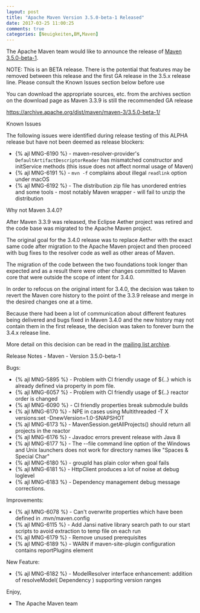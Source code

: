 ```yaml
---
layout: post
title: "Apache Maven Version 3.5.0-beta-1 Released"
date: 2017-03-25 11:00:25
comments: true
categories: [Neuigkeiten,BM,Maven]
---
```

The Apache Maven team would like to announce the release of [Maven 3.5.0-beta-1](https://maven.apache.org/).

NOTE: This is an BETA release. There is the potential that features may be
removed between this release and the first GA release in the 3.5.x release
line.
Please consult the Known Issues section below before use

You can download the appropriate sources, etc. from the archives section on
the download page as Maven 3.3.9 is still the recommended GA release

https://archive.apache.org/dist/maven/maven-3/3.5.0-beta-1/

Known Issues

The following issues were identified during release testing of this ALPHA
release but have not been deemed as release blockers:

* {% ajl MNG-6190 %} - maven-resolver-provider's `DefaultArtifactDescriptorReader` has mismatched constructor and initService methods (this issue does not affect normal usage of Maven)
* {% ajl MNG-6191 %} - `mvn -f` complains about illegal `readlink` option under macOS
* {% ajl MNG-6192 %} - The distribution zip file has unordered entries and some tools - most notably Maven wrapper - will fail to unzip the distribution

Why not Maven 3.4.0?

After Maven 3.3.9 was released, the Eclipse Aether project was retired and
the code base was migrated to the Apache Maven project.

The original goal for the 3.4.0 release was to replace Aether with the
exact same code after migration to the Apache Maven project and then
proceed with bug fixes to the resolver code as well as other areas of Maven.

The migration of the code between the two foundations took longer than
expected and as a result there were other changes committed to Maven core
that were outside the scope of intent for 3.4.0.

In order to refocus on the original intent for 3.4.0, the decision was
taken to revert the Maven core history to the point of the 3.3.9 release
and merge in the desired changes one at a time.

Because there had been a lot of communication about different features
being delivered and bugs fixed in Maven 3.4.0 and the new history may not
contain them in the first release, the decision was taken to forever burn
the 3.4.x release line.

More detail on this decision can be read in the [mailing list archive](
https://www.mail-archive.com/dev@maven.apache.org/msg112103.html).

Release Notes - Maven - Version 3.5.0-beta-1

Bugs:

 * {% ajl MNG-5895 %} - Problem with CI friendly usage of ${..} which is already defined via property in pom file.
 * {% ajl MNG-6057 %} - Problem with CI friendly usage of ${..} reactor order is changed
 * {% ajl MNG-6090 %} - CI friendly properties break submodule builds
 * {% ajl MNG-6170 %} - NPE in cases using Multithreaded -T X versions:set -DnewVersion=1.0-SNAPSHOT
 * {% ajl MNG-6173 %} - MavenSession.getAllProjects() should return all projects in the reactor
 * {% ajl MNG-6176 %} - Javadoc errors prevent release with Java 8
 * {% ajl MNG-6177 %} - The --file command line option of the Windows and Unix launchers does not work for directory names like "Spaces & Special Char"
 * {% ajl MNG-6180 %} - groupId has plain color when goal fails
 * {% ajl MNG-6181 %} - HttpClient produces a lot of noise at debug loglevel
 * {% ajl MNG-6183 %} - Dependency management debug message corrections.

Improvements:

 * {% ajl MNG-6078 %} - Can't overwrite properties which have been defined in .mvn/maven.config
 * {% ajl MNG-6115 %} - Add Jansi native library search path to our start scripts to avoid extraction to temp file on each run
 * {% ajl MNG-6179 %} - Remove unused prerequisites
 * {% ajl MNG-6189 %} - WARN if maven-site-plugin configuration contains reportPlugins element

New Feature:

 * {% ajl MNG-6182 %} - ModelResolver interface enhancement: addition of
resolveModel( Dependency ) supporting version ranges


Enjoy,

- The Apache Maven team

